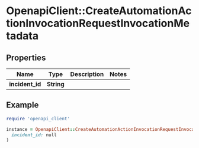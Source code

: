 # OpenapiClient::CreateAutomationActionInvocationRequestInvocationMetadata

## Properties

| Name | Type | Description | Notes |
| ---- | ---- | ----------- | ----- |
| **incident_id** | **String** |  |  |

## Example

```ruby
require 'openapi_client'

instance = OpenapiClient::CreateAutomationActionInvocationRequestInvocationMetadata.new(
  incident_id: null
)
```

